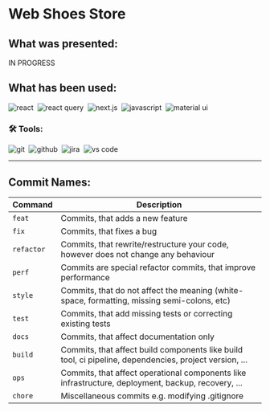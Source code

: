 # Web Shoes Store

## What was presented:

IN PROGRESS

## What has been used:

<img alt="react" src="https://img.shields.io/badge/react-61DAFB.svg?&style=for-the-badge&logo=react&logoColor=fff" />&nbsp;
<img alt="react query" src="https://img.shields.io/badge/-react%20query-%23FF4154?&style=for-the-badge&logo=reactquery&logoColor=fff" />&nbsp;
<img alt="next.js" src="https://img.shields.io/badge/next.js-000.svg?&style=for-the-badge&logo=next.js&logoColor=fff" />&nbsp;
<img alt="javascript" src="https://img.shields.io/badge/javascript-F7DF1E.svg?&style=for-the-badge&logo=javascript&logoColor=fff" />&nbsp;
<img alt="material ui" src="https://img.shields.io/badge/-material%20ui-%23001E3C?&style=for-the-badge&logo=mui&logoColor=fff" />&nbsp;

### 🛠 Tools:

<img alt="git" src="https://img.shields.io/badge/git-F05033.svg?&style=for-the-badge&logo=git&logoColor=fff" />&nbsp;
<img alt="github" src="https://img.shields.io/badge/github-000.svg?&style=for-the-badge&logo=github&logoColor=fff" />&nbsp;
<img alt="jira" src="https://img.shields.io/badge/jira-2D80FF.svg?&style=for-the-badge&logo=jira&logoColor=fff" />&nbsp;
<img alt="vs code" src="https://img.shields.io/badge/vs code-007ACC.svg?&style=for-the-badge&logo=visual-studio-code&logoColor=fff" />&nbsp;

---

## Commit Names:

| **Command** | **Description**                                                                                        |
| ----------- | ------------------------------------------------------------------------------------------------------ |
| `feat`      | Commits, that adds a new feature                                                                       |
| `fix`       | Commits, that fixes a bug                                                                              |
| `refactor`  | Commits, that rewrite/restructure your code, however does not change any behaviour                     |
| `perf`      | Commits are special refactor commits, that improve performance                                         |
| `style`     | Commits, that do not affect the meaning (white-space, formatting, missing semi-colons, etc)            |
| `test`      | Commits, that add missing tests or correcting existing tests                                           |
| `docs`      | Commits, that affect documentation only                                                                |
| `build`     | Commits, that affect build components like build tool, ci pipeline, dependencies, project version, ... |
| `ops`       | Commits, that affect operational components like infrastructure, deployment, backup, recovery, ...     |
| `chore`     | Miscellaneous commits e.g. modifying .gitignore                                                        |
